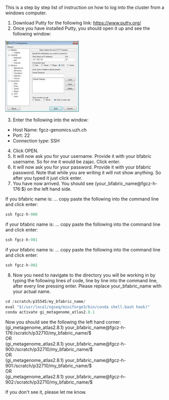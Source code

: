 This is a step by step list of instruction on how to log into the cluster from a windows computer.

1. Download Putty for the following link: https://www.putty.org/    
2. Once you have installed Putty, you should open it up and see the following window:

![Putty](../pictures/Putty_picture.jpeg)

3. Enter the following into the window:

- Host Name: fgcz-genomics.uzh.ch
- Port: 22
- Connection type: SSH

4. Click OPEN.
5. It will now ask you for your username. Provide it with your bfabric username. So for me it would be zajac. Click enter.
6. It will now ask you for your password. Provide it with your bfabric password. Note that while you are writing it will not show anything. So after you typed it just click enter.
7. You have now arrived. You should see (your_bfabric_name@fgcz-h-176:$) on the left hand side. 

If you bfabric name is: ... copy paste the following into the command line and click enter:

```js
ssh fgcz-h-900
```

if your bfabric name is: ... copy paste the following into the command line and click enter:

```js
ssh fgcz-h-901
```

if your bfabric name is: ... copy paste the following into the command line and click enter:

```js
ssh fgcz-h-902
```

8. Now you need to navigate to the directory you will be working in by typing the following lines of code, line by line into the command line, after every line pressing enter. Please replace your_bfabric_name with your actual name.

```js
cd /scratch/p35545/my_bfabric_name/ 
eval "$(/usr/local/ngseq/miniforge3/bin/conda shell.bash hook)"
conda activate gi_metagenome_atlas2.8.1
```

Now you should see the following the left hand corner: \
(gi_metagenome_atlas2.8.1) your_bfabric_name@fgcz-h-176:/scratch/p32710/my_bfabric_name/$ \
OR \
(gi_metagenome_atlas2.8.1) your_bfabric_name@fgcz-h-900:/scratch/p32710/my_bfabric_name/$ \
OR \
(gi_metagenome_atlas2.8.1) your_bfabric_name@fgcz-h-901:/scratch/p32710/my_bfabric_name/$ \
OR \
(gi_metagenome_atlas2.8.1) your_bfabric_name@fgcz-h-902:/scratch/p32710/my_bfabric_name/$ 

If you don't see it, please let me know.

